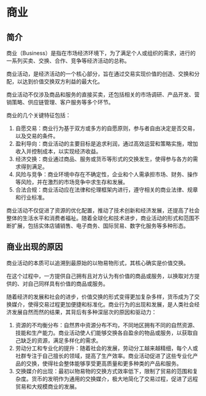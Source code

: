 # 商业


## 简介

商业（Business）是指在市场经济环境下，为了满足个人或组织的需求，进行的一系列买卖、交换、合作、竞争等经济活动的总称。

商业活动，是经济活动的一个核心部分，旨在通过交易实现价值的创造、交换和分配，以达到价值交换双方利益的最大化。

商业活动不仅涉及商品和服务的直接买卖，还包括相关的市场调研、产品开发、营销策略、供应链管理、客户服务等多个环节。

商业的几个关键特征包括：
1. 自愿交易：商业行为基于双方或多方的自愿原则，参与者自由决定是否交易，以及交易的条件。
2. 盈利导向：商业活动的主要目标是追求利润，通过高效运营和策略实施，增加收入并控制成本，以实现经济收益。
3. 经济交换：商业通过商品、服务或货币等形式的交换发生，使得参与各方的需求得到满足。
4. 风险与竞争：商业环境中存在不确定性，企业和个人需承担市场、财务、操作等风险，并在激烈的市场竞争中求生存和发展。
5. 合法合规：商业活动应在法律和伦理框架内进行，遵守相关的商业法律、规章和行业标准。

商业活动不仅促进了资源的优化配置，推动了技术创新和经济发展，还提高了社会整体的生活水平和消费者福祉。随着全球化和技术进步，商业活动的形式和范围不断扩展，包括实体店铺销售、电子商务、国际贸易、数字化服务等多种形态。

## 商业出现的原因

商业活动的本质可以追溯到最原始的以物易物形式，其核心确实是价值交换。

在这个过程中，一方提供自己拥有且对方认为有价值的商品或服务，以换取对方提供的、对自己同样具有价值的商品或服务。

随着经济的发展和社会的进步，价值交换的形式变得更加复杂多样，货币成为了交换媒介，使得交易过程更加便捷和标准化。商业行为的出现和发展，是人类社会经济发展自然而然的结果，其背后有多种深层次的原因和驱动力：

1. 资源的不均衡分布：自然界中资源分布不均，不同地区拥有不同的自然资源、技能和生产能力。商业活动使人们能够交换各自盈余的物品或服务，以获取自己缺乏的资源，满足多样化的需求。
2. 劳动分工和专业化的提升：随着社会的发展，劳动分工越来越精细，每个人或社群专注于自己擅长的领域，提高了生产效率。商业活动促进了这些专业化产品的交换，使得社会整体能够享受更高质量和更多种类的产品和服务。
3. 交换媒介的出现：最初以物易物的交换方式效率低下，限制了贸易的范围和复杂度。货币的发明作为通用的交换媒介，极大地简化了交易过程，促进了远程贸易和大规模商业的发展。
